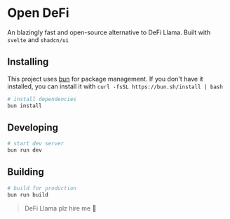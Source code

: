 # Open DeFi

An blazingly fast and open-source alternative to DeFi Llama. Built with `svelte` and `shadcn/ui`

## Installing

This project uses [bun](https://bun.sh/) for package management. If you don't have it installed, you can install it with `curl -fsSL https://bun.sh/install | bash`

```bash
# install dependencies
bun install
```

## Developing

```bash
# start dev server
bun run dev
```

## Building

```bash
# build for production
bun run build
```

> DeFi Llama plz hire me 🥺

